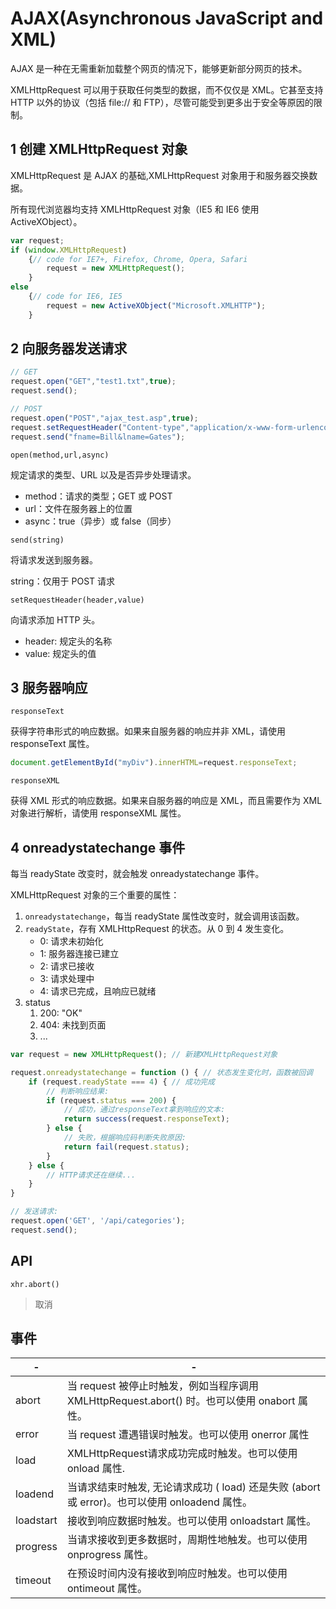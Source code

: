 # AJAX(Asynchronous JavaScript and XML)

AJAX 是一种在无需重新加载整个网页的情况下，能够更新部分网页的技术。

XMLHttpRequest 可以用于获取任何类型的数据，而不仅仅是 XML。它甚至支持 HTTP 以外的协议（包括 file:// 和 FTP），尽管可能受到更多出于安全等原因的限制。

## 1 创建 XMLHttpRequest 对象

XMLHttpRequest 是 AJAX 的基础,XMLHttpRequest 对象用于和服务器交换数据。

所有现代浏览器均支持 XMLHttpRequest 对象（IE5 和 IE6 使用 ActiveXObject）。

```js
var request;
if (window.XMLHttpRequest)
    {// code for IE7+, Firefox, Chrome, Opera, Safari
        request = new XMLHttpRequest();
    }
else
    {// code for IE6, IE5
        request = new ActiveXObject("Microsoft.XMLHTTP");
    }
```

## 2 向服务器发送请求

```js
// GET
request.open("GET","test1.txt",true);
request.send();

// POST
request.open("POST","ajax_test.asp",true);
request.setRequestHeader("Content-type","application/x-www-form-urlencoded");
request.send("fname=Bill&lname=Gates");
```

`open(method,url,async)`

规定请求的类型、URL 以及是否异步处理请求。

- method：请求的类型；GET 或 POST
- url：文件在服务器上的位置
- async：true（异步）或 false（同步）

`send(string)`

将请求发送到服务器。

string：仅用于 POST 请求

`setRequestHeader(header,value)`

向请求添加 HTTP 头。

- header: 规定头的名称
- value: 规定头的值

## 3 服务器响应

`responseText`

获得字符串形式的响应数据。如果来自服务器的响应并非 XML，请使用 responseText 属性。

```js
document.getElementById("myDiv").innerHTML=request.responseText;
```

`responseXML`

获得 XML 形式的响应数据。如果来自服务器的响应是 XML，而且需要作为 XML 对象进行解析，请使用 responseXML 属性。

## 4 onreadystatechange 事件

每当 readyState 改变时，就会触发 onreadystatechange 事件。

XMLHttpRequest 对象的三个重要的属性：

1. `onreadystatechange`，每当 readyState 属性改变时，就会调用该函数。
2. `readyState`，存有 XMLHttpRequest 的状态。从 0 到 4 发生变化。
   - 0: 请求未初始化
   - 1: 服务器连接已建立
   - 2: 请求已接收
   - 3: 请求处理中
   - 4: 请求已完成，且响应已就绪
3. status
   1. 200: "OK"
   2. 404: 未找到页面
   3. ...

```js
var request = new XMLHttpRequest(); // 新建XMLHttpRequest对象

request.onreadystatechange = function () { // 状态发生变化时，函数被回调
    if (request.readyState === 4) { // 成功完成
        // 判断响应结果:
        if (request.status === 200) {
            // 成功，通过responseText拿到响应的文本:
            return success(request.responseText);
        } else {
            // 失败，根据响应码判断失败原因:
            return fail(request.status);
        }
    } else {
        // HTTP请求还在继续...
    }
}

// 发送请求:
request.open('GET', '/api/categories');
request.send();
```

## API

`xhr.abort()`
>取消

## 事件

| -         | -                                                                                             |
| --------- | --------------------------------------------------------------------------------------------- |
| abort     | 当 request 被停止时触发，例如当程序调用 XMLHttpRequest.abort() 时。也可以使用 onabort 属性。  |
| error     | 当 request 遭遇错误时触发。也可以使用 onerror 属性                                            |
| load      | XMLHttpRequest请求成功完成时触发。也可以使用 onload 属性.                                     |
| loadend   | 当请求结束时触发, 无论请求成功 ( load) 还是失败 (abort 或 error)。也可以使用 onloadend 属性。 |
| loadstart | 接收到响应数据时触发。也可以使用 onloadstart 属性。                                           |
| progress  | 当请求接收到更多数据时，周期性地触发。也可以使用 onprogress 属性。                            |
| timeout   | 在预设时间内没有接收到响应时触发。也可以使用 ontimeout 属性。                                 |